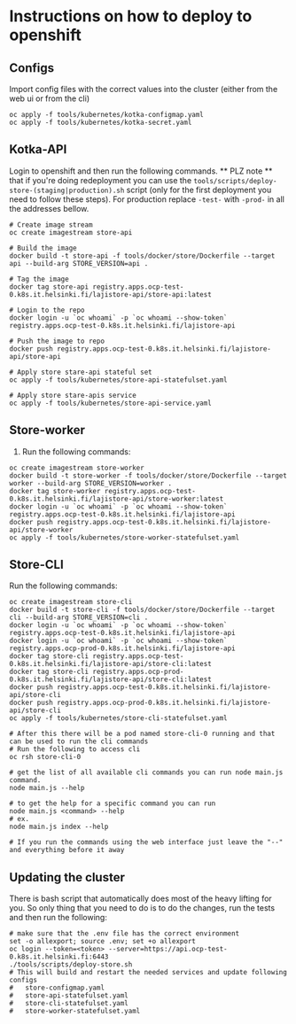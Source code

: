 # Instructions on how to deploy to openshift

## Configs

Import config files with the correct values into the cluster
(either from the web ui or from the cli)

```shell
oc apply -f tools/kubernetes/kotka-configmap.yaml
oc apply -f tools/kubernetes/kotka-secret.yaml
```

## Kotka-API 

Login to openshift and then run the following commands.
** PLZ note ** that if you're doing redeployment you can use the `tools/scripts/deploy-store-(staging|production).sh` script
(only for the first deployment you need to follow these steps).
For production replace `-test-` with `-prod-` in all the addresses bellow.

```shell
# Create image stream
oc create imagestream store-api

# Build the image
docker build -t store-api -f tools/docker/store/Dockerfile --target api --build-arg STORE_VERSION=api .

# Tag the image
docker tag store-api registry.apps.ocp-test-0.k8s.it.helsinki.fi/lajistore-api/store-api:latest

# Login to the repo
docker login -u `oc whoami` -p `oc whoami --show-token` registry.apps.ocp-test-0.k8s.it.helsinki.fi/lajistore-api

# Push the image to repo
docker push registry.apps.ocp-test-0.k8s.it.helsinki.fi/lajistore-api/store-api

# Apply store stare-api stateful set
oc apply -f tools/kubernetes/store-api-statefulset.yaml

# Apply store stare-apis service
oc apply -f tools/kubernetes/store-api-service.yaml
```

## Store-worker

1. Run the following commands:
```shell
oc create imagestream store-worker
docker build -t store-worker -f tools/docker/store/Dockerfile --target worker --build-arg STORE_VERSION=worker .
docker tag store-worker registry.apps.ocp-test-0.k8s.it.helsinki.fi/lajistore-api/store-worker:latest
docker login -u `oc whoami` -p `oc whoami --show-token` registry.apps.ocp-test-0.k8s.it.helsinki.fi/lajistore-api
docker push registry.apps.ocp-test-0.k8s.it.helsinki.fi/lajistore-api/store-worker
oc apply -f tools/kubernetes/store-worker-statefulset.yaml
```
## Store-CLI

Run the following commands:
```shell
oc create imagestream store-cli
docker build -t store-cli -f tools/docker/store/Dockerfile --target cli --build-arg STORE_VERSION=cli .
docker login -u `oc whoami` -p `oc whoami --show-token` registry.apps.ocp-test-0.k8s.it.helsinki.fi/lajistore-api
docker login -u `oc whoami` -p `oc whoami --show-token` registry.apps.ocp-prod-0.k8s.it.helsinki.fi/lajistore-api
docker tag store-cli registry.apps.ocp-test-0.k8s.it.helsinki.fi/lajistore-api/store-cli:latest
docker tag store-cli registry.apps.ocp-prod-0.k8s.it.helsinki.fi/lajistore-api/store-cli:latest
docker push registry.apps.ocp-test-0.k8s.it.helsinki.fi/lajistore-api/store-cli
docker push registry.apps.ocp-prod-0.k8s.it.helsinki.fi/lajistore-api/store-cli
oc apply -f tools/kubernetes/store-cli-statefulset.yaml

# After this there will be a pod named store-cli-0 running and that can be used to run the cli commands
# Run the following to access cli
oc rsh store-cli-0

# get the list of all available cli commands you can run node main.js command.
node main.js --help

# to get the help for a specific command you can run
node main.js <command> --help
# ex.
node main.js index --help

# If you run the commands using the web interface just leave the "--" and everything before it away
```

## Updating the cluster
There is bash script that automatically does most of the heavy lifting for you.
So only thing that you need to do is to do the changes, run the tests and then
run the following:
```shell
# make sure that the .env file has the correct environment
set -o allexport; source .env; set +o allexport
oc login --token=<token> --server=https://api.ocp-test-0.k8s.it.helsinki.fi:6443
./tools/scripts/deploy-store.sh
# This will build and restart the needed services and update following configs
#   store-configmap.yaml
#   store-api-statefulset.yaml
#   store-cli-statefulset.yaml
#   store-worker-statefulset.yaml
```
